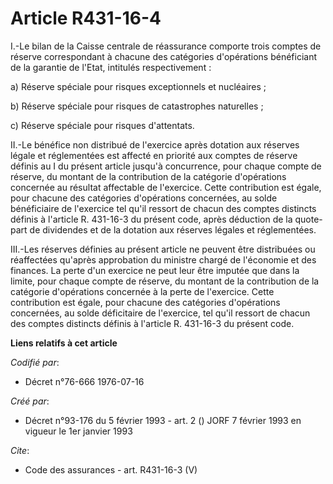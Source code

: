 # Article R431-16-4

I.-Le bilan de la Caisse centrale de réassurance comporte trois comptes de réserve correspondant à chacune des catégories
d'opérations bénéficiant de la garantie de l'Etat, intitulés respectivement : 

a) Réserve spéciale pour risques exceptionnels et nucléaires ; 

b) Réserve spéciale pour risques de catastrophes naturelles ; 

c) Réserve spéciale pour risques d'attentats. 

II.-Le bénéfice non distribué de l'exercice après dotation aux réserves légale et réglementées est affecté en priorité aux
comptes de réserve définis au I du présent article jusqu'à concurrence, pour chaque compte de réserve, du montant de la
contribution de la catégorie d'opérations concernée au résultat affectable de l'exercice. Cette contribution est égale, pour
chacune des catégories d'opérations concernées, au solde bénéficiaire de l'exercice tel qu'il ressort de chacun des comptes
distincts définis à l'article R. 431-16-3 du présent code, après déduction de la quote-part de dividendes et de la dotation
aux réserves légales et réglementées. 

III.-Les réserves définies au présent article ne peuvent être distribuées ou réaffectées qu'après approbation du ministre
chargé de l'économie et des finances. La perte d'un exercice ne peut leur être imputée que dans la limite, pour chaque compte
de réserve, du montant de la contribution de la catégorie d'opérations concernée à la perte de l'exercice. Cette contribution
est égale, pour chacune des catégories d'opérations concernées, au solde déficitaire de l'exercice, tel qu'il ressort de
chacun des comptes distincts définis à l'article R. 431-16-3 du présent code.

**Liens relatifs à cet article**

_Codifié par_:

  - Décret n°76-666 1976-07-16

_Créé par_:

  - Décret n°93-176 du 5 février 1993 - art. 2 () JORF 7 février 1993 en vigueur le 1er janvier 1993

_Cite_:

  - Code des assurances - art. R431-16-3 (V)
